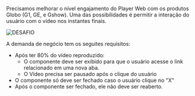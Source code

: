 Precisamos melhorar o nível engajamento do Player Web com os produtos Globo (G1, GE, e Gshow).
Uma das possibilidades é permitir a interação do usuário com o vídeo nos instantes finais.

![DESAFIO](https://user-images.githubusercontent.com/14154066/162266016-983c72f4-4085-4a59-9d8c-b62fe92c8997.jpeg)


  A demanda de negócio tem os seguites requisitos:
  - Após ter 80% do vídeo reproduzido:
    - O componente deve ser exibido para que o usuário acesse o link relacionado em uma nova aba.
    - O Vídeo precisa ser pausado após o clique do usuário
  - O componente só deve ser fechado caso o usuário clique no "X"
  - Após o componente ser fechado, ele não deve ser reaberto.
